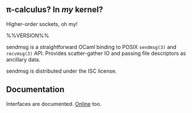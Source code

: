 ## π-calculus? In _my_ kernel?

Higher-order sockets, oh my!

%%VERSION%%

sendmsg is a straightforward OCaml binding to POSIX `sendmsg(3)` and `recvmsg(3)`
API. Provides scatter-gather IO and passing file descriptors as ancillary data.

sendmsg is distributed under the ISC license.

## Documentation

Interfaces are documented. [Online][doc] too.

[doc]: https://pqwy.github.io/sendmsg/doc
